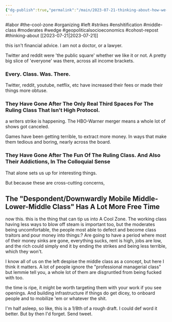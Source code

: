 ```yaml
---
{"dg-publish":true,"permalink":"/main/2023-07-21-thinking-about-how-we-re-probably-about-to-enter-another-cool-zone/","noteIcon":""}
---
```


#labor #the-cool-zone #organizing #left #strikes #enshitification #middle-class #moderates #wedge #geopoliticalsocioeconomics #cohost-repost #thinking-about
[[2023-07-21\|2023-07-21]]

this isn't financial advice. I am not a doctor, or a lawyer.

Twitter and reddit were 'the public square' whether we like it or not. A pretty big slice of 'everyone' was there, across all income brackets.

### Every. Class. Was. There.

Twitter, reddit, youtube, netflix, etc have increased their fees or made their things more obtuse.

### They Have Gone After The Only Real Third Spaces For The Ruling Class That Isn't High Protocol.

a writers strike is happening. The HBO-Warner merger means a whole lot of shows got canceled.

Games have been getting terrible, to extract more money. In ways that make them tedious and boring, nearly across the board.

### They Have Gone After The __Fun__ Of The Ruling Class. And Also Their Addictions, In The Colloquial Sense

That alone sets us up for interesting things.

But because these are cross-cutting concerns,

## The "Despondent/Downwardly Mobile Middle-Lower-Middle Class" Has A Lot More Free Time

now this. this is the thing that can tip us into A Cool Zone. The working class having less ways to blow off steam is important too, but the moderates being uncomfortable, the people most able to defect and become class traitors and pour money into things:? Are going to have a period where most of their money sinks are gone, everything sucks, rent is high, jobs are low, and the rich could simply end it by ending the strikes and being less terrible, which they won't.

I know all of us on the left despise the middle class as a concept, but here I think it matters. A lot of people ignore the "professional managerial class" but lemmie tell you, a whole lot of them are disgruntled from being fucked with too.

the time is ripe, it might be worth targeting them with your work if you see openings. And building infrastructure if things do get dicey, to onboard people and to mobilize 'em or whatever the shit.

I'm half asleep, so like, this is a 1/8th of a rough draft. I could def word it better. But by then I'd forget. Send tweet.

